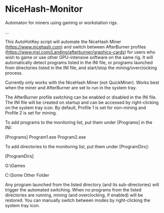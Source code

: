 # NiceHash-Monitor
Automaton for miners using gaming or workstation rigs.

...

This AutoHotKey script will automate the NiceHash Miner (https://www.nicehash.com) and switch between AfterBurner profiles (https://www.msi.com/Landing/afterburner/graphics-cards) for users who wish to game or use other GPU-intensive software on the same rig. It will automatically detect programs listed in the INI file, or programs launched from directories listed in the INI file, and start/stop the mining/overclocking process.

Currently only works with the NiceHash Miner (not QuickMiner). Works best when the miner and AfterBurner are set to run in the system tray.

The AfterBurner profile switching can be enabled or disabled in the INI file. The INI file will be created on startup and can be accessed by right-clicking on the system tray icon. By default, Profile 1 is set for non-mining and Profile 2 is set for mining.

To add programs to the monitoring list, put them under [Programs] in the INI:

[Programs]
Program1.exe
Program2.exe

To add directories to the monitoring list, put them under [ProgramDirs]:

[ProgramDirs]

G:\Games

C:\Some Other Folder

Any program launched from the listed directory (and its sub-directories) will trigger the automated switching. When no programs from the listed directories are running, mining (and overclocking, if enabled) will be restored. You can manually switch between modes by right-clicking the system tray icon.
